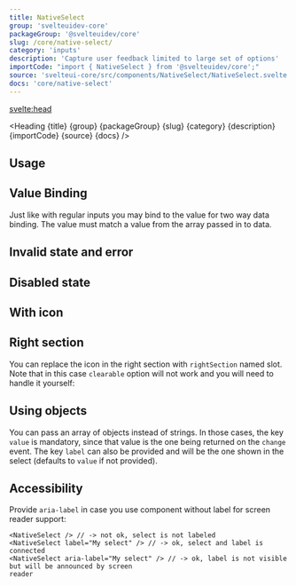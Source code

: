 ```yaml
---
title: NativeSelect
group: 'svelteuidev-core'
packageGroup: '@svelteuidev/core'
slug: /core/native-select/
category: 'inputs'
description: 'Capture user feedback limited to large set of options'
importCode: "import { NativeSelect } from '@svelteuidev/core';"
source: 'svelteui-core/src/components/NativeSelect/NativeSelect.svelte'
docs: 'core/native-select'
---
```


<script>
	import { Demo, NativeSelectDemos } from '@svelteuidev/demos';
	import { Heading } from "$lib/components";
</script>

<svelte:head>
  <title>{title} - SvelteUI</title>
</svelte:head>

<Heading {title} {group} {packageGroup} {slug} {category} {description} {importCode} {source} {docs} />

## Usage

<Demo demo={NativeSelectDemos.configurator} />

## Value Binding

Just like with regular inputs you may bind to the value for two way data binding. The value must match a value from the array passed in to data.

<Demo demo={NativeSelectDemos.binding} />

## Invalid state and error

<Demo demo={NativeSelectDemos.error} />

## Disabled state

<Demo demo={NativeSelectDemos.disabled} />

## With icon

<Demo demo={NativeSelectDemos.icon} />

## Right section

You can replace the icon in the right section with `rightSection` named slot. Note that in this case `clearable` option will not work and you will need to handle it yourself:

<Demo demo={NativeSelectDemos.section} />

## Using objects

You can pass an array of objects instead of strings. In those cases, the key `value` is mandatory, since that value is the one being returned on the `change` event. The key `label` can also be provided and will be the one shown in the select (defaults to `value` if not provided).

<Demo demo={NativeSelectDemos.objects} />

## Accessibility

Provide `aria-label` in case you use component without label for screen reader support:

```svelte
<NativeSelect /> // -> not ok, select is not labeled
<NativeSelect label="My select" /> // -> ok, select and label is connected
<NativeSelect aria-label="My select" /> // -> ok, label is not visible but will be announced by screen
reader
```
